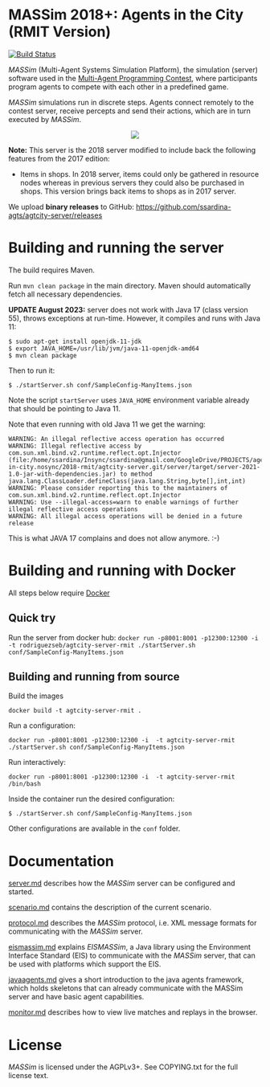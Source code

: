 # MASSim 2018+: Agents in the City (RMIT Version)

[![Build Status](https://travis-ci.com/ssardina-agts/agtcity-server.svg?branch=master)](https://travis-ci.com/ssardina-agts/agtcity-server)

_MASSim_ (Multi-Agent Systems Simulation Platform), the simulation (server) software used in the [Multi-Agent Programming Contest](https://multiagentcontest.org/),
where participants program agents to compete with each other in a predefined game.

_MASSim_ simulations run in discrete steps. Agents connect remotely to the contest server, receive percepts and send their actions, which are in turn executed by _MASSim_.

<p align="center">
  <img src="https://multiagentcontest.org/2016/banner.jpg">
</p>

**Note:** This server is the 2018 server modified to include back the following features from the 2017 edition:

* Items in shops. In 2018 server, items could only be gathered in resource nodes whereas in previous servers they could also be purchased in shops. This version brings back items to shops as in 2017 server.

We upload **binary releases** to GitHub: https://github.com/ssardina-agts/agtcity-server/releases

# Building and running the server

The build requires Maven.

Run `mvn clean package` in the main directory. Maven should automatically fetch all necessary dependencies.

**UPDATE August 2023:** server does not work with Java 17 (class version 55), throws exceptions at run-time. However, it compiles and runs with Java 11:

```shell
$ sudo apt-get install openjdk-11-jdk
$ export JAVA_HOME=/usr/lib/jvm/java-11-openjdk-amd64 
$ mvn clean package
```

Then to run it:

```shell
$ ./startServer.sh conf/SampleConfig-ManyItems.json 
```

Note the script `startServer` uses `JAVA_HOME` environment variable already that should be pointing to Java 11.

Note that even running with old Java 11 we get the warning:

```shell
WARNING: An illegal reflective access operation has occurred
WARNING: Illegal reflective access by com.sun.xml.bind.v2.runtime.reflect.opt.Injector (file:/home/ssardina/Insync/ssardina@gmail.com/GoogleDrive/PROJECTS/agents/mapc/agents-in-city.nosync/2018-rmit/agtcity-server.git/server/target/server-2021-1.0-jar-with-dependencies.jar) to method java.lang.ClassLoader.defineClass(java.lang.String,byte[],int,int)
WARNING: Please consider reporting this to the maintainers of com.sun.xml.bind.v2.runtime.reflect.opt.Injector
WARNING: Use --illegal-access=warn to enable warnings of further illegal reflective access operations
WARNING: All illegal access operations will be denied in a future release
```

This is what JAVA 17 complains and does not allow anymore. :-)

# Building and running with Docker

All steps below require [Docker](https://docs.docker.com/get-docker/)

## Quick try

Run the server from docker hub:
`docker run -p8001:8001 -p12300:12300 -i  -t rodriguezseb/agtcity-server-rmit ./startServer.sh conf/SampleConfig-ManyItems.json`

## Building and running from source

Build the images

`docker build -t agtcity-server-rmit .`

Run a configuration:

`docker run -p8001:8001 -p12300:12300 -i  -t agtcity-server-rmit ./startServer.sh conf/SampleConfig-ManyItems.json`

Run interactively:

`docker run -p8001:8001 -p12300:12300 -i  -t agtcity-server-rmit /bin/bash`

Inside the container run the desired configuration:

```shell
$ ./startServer.sh conf/SampleConfig-ManyItems.json 
```

Other configurations are available in the `conf` folder.

# Documentation

[server.md](docs/server.md) describes how the _MASSim_ server can be configured and started.

[scenario.md](docs/scenario.md) contains the description of the current scenario.

[protocol.md](docs/protocol.md) describes the _MASSim_ protocol, i.e. XML message formats for communicating with the _MASSim_ server.

[eismassim.md](docs/eismassim.md) explains _EISMASSim_, a Java library using the Environment Interface Standard (EIS) to communicate with the _MASSim_ server, that can be used with platforms which support the EIS.

[javaagents.md](docs/javaagents.md) gives a short introduction to the java agents framework, which holds skeletons that can already communicate with the MASSim server and have basic agent capabilities.

[monitor.md](docs/monitor.md) describes how to view live matches and replays in the browser.

# License

_MASSim_ is licensed under the AGPLv3+. See COPYING.txt for the full license text.
